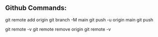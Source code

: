 ## Github Commands:
git remote add origin
git branch -M main
git push -u origin main
git push

git remote -v
git remote remove origin
git remote -v